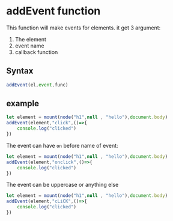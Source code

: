 # addEvent function
This function will make events for elements.
it get 3 argument:

1. The element
2. event name
3. callback function
## Syntax
```js
addEvent(el,event,func)
```
## example
```js
let element = mount(node("h1",null , "hello"),document.body)
addEvent(element,"click",()=>{
    console.log("clicked")
})
```
The event can have `on` before name of event:
```js
let element = mount(node("h1",null , "hello"),document.body)
addEvent(element,"onclick",()=>{
    console.log("clicked")
})
```
The event can be uppercase or anything else
```js
let element = mount(node("h1",null , "hello"),document.body)
addEvent(element,"cLiCK",()=>{
    console.log("clicked")
})
```
